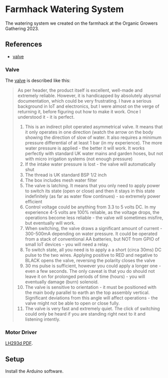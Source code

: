 # Farmhack Watering System

The watering system we created on the farmhack at the Organic Growers Gathering 2023.

## References

- [valve]

### Valve

The [valve] is described like this:

> As per header, the product itself is excellent, well-made and extremely reliable. However, it is handicapped by absolutely abysmal documentation, which could be very frustrating. I have a serious background in IoT and electronics, but I were almost on the verge of returning it, before figuring out how to make it work. Once I understood it - it is perfect.
> 
> 1. This is an indirect pilot operated asymmetrical valve. It means that it only operates in one direction (watch the arrow on the body showing the direction of slow of water. It also requires a minimum pressure differential of at least 1 bar (in my experience). The more water pressure is applied - the better it will work. It works perfectly with standard UK water mains and garden hoses, but not with micro irrigation systems (not enough pressure)
> 2. If the intake water pressure is lost - the valve will automatically shut
> 3. The thread is UK standard BSP 1/2 inch
> 4. The box includes mesh water filter
> 5. The valve is latching. It means that you only need to apply power to switch its state (open or close) and then it stays in this state indefinitely (as far as water flow continues) - so extremely power efficient
> 6. Control voltage could be anything from 3.3 to 5 volts DC. In my experience 4-5 volts are 100% reliable, as the voltage drops, the operations become less reliable - the valve will sometimes misfire, but eventually will work.
> 7. When switching, the valve draws a significant amount of current - 300-500mA depending on water pressure. It could be operated from a stack of conventional AA batteries, but NOT from GPIO of small IoT devices - you will need a relay.
> 8. To switch state, all you need is to apply a a short (circa 30ms) DC pulse to the two wires. Applying positive to RED and negative to BLACK opens the valve, reversing the polarity closes the valve
> 9. 30 ms pulse is sufficient, however you could apply a longer one - even a few seconds. The only caveat is that you do should not leave it on for prolonged periods of time (hours) - you will eventually damage (burn) solenoid.
> 10. The valve is sensitive to orientation - it must be positioned with the main body parallel to earth an the top assembly vertical. Significant deviations from this angle will affect operations - the valve might not be able to open or close fully.
> 11. The valve is very fast and extremely quiet. The click of switching could only be heard if you are standing right next to it and listening intently.

### Motor Driver

[LH293d PDF](https://www.ti.com/lit/ds/symlink/l293d.pdf?ts=1696650171249&ref_url=https%253A%252F%252Fwww.ti.com%252Fproduct%252FL293D).



## Setup

Install the Arduino software.



[valve]: https://www.amazon.co.uk/dp/B08XK896N4?psc=1&ref=ppx_yo2ov_dt_b_product_details




